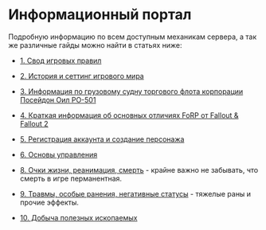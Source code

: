 # Информационный портал

Подробную информацию по всем доступным механикам сервера, а так же различные гайды можно найти в статьях ниже:

- [1. Свод игровых правил](/info/rules/)
- [2. История и сеттинг игрового мира](/info/lore/)
- [3. Информация по грузовому судну торгового флота корпорации Посейдон Оил PO-501](/info/poseidon/)
- [4. Краткая информация об основных отличиях FoRP от Fallout & Fallout 2](/info/intro1)
- [5. Регистрация аккаунта и создание персонажа](/info/start/)
- [6. Основы управления](/info/basics)

- [8. Очки жизни, реанимация, cмерть](/info/hp) - крайне важно не забывать, что смерть в игре перманентная.
- [9. Травмы, особые ранения, негативные статусы](/info/status) - тяжелые раны и прочие эффекты.


- [10. Добыча полезных ископаемых](/info/mining)
